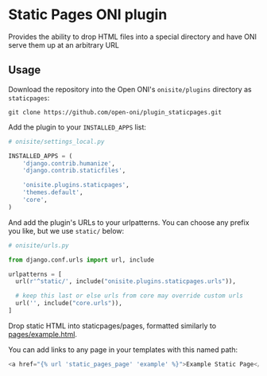 Static Pages ONI plugin
===

Provides the ability to drop HTML files into a special directory and have ONI
serve them up at an arbitrary URL

Usage
---

Download the repository into the Open ONI's `onisite/plugins` directory as `staticpages`:

    git clone https://github.com/open-oni/plugin_staticpages.git

Add the plugin to your `INSTALLED_APPS` list:

```python
# onisite/settings_local.py

INSTALLED_APPS = (
    'django.contrib.humanize',
    'django.contrib.staticfiles',

    'onisite.plugins.staticpages',
    'themes.default',
    'core',
)

```

And add the plugin's URLs to your urlpatterns.  You can choose any prefix you
like, but we use `static/` below:

```python
# onisite/urls.py

from django.conf.urls import url, include

urlpatterns = [
  url(r'^static/', include("onisite.plugins.staticpages.urls")),

  # keep this last or else urls from core may override custom urls
  url('', include("core.urls")),
]
```

Drop static HTML into staticpages/pages, formatted similarly to [pages/example.html](pages/example.html).

You can add links to any page in your templates with this named path:

```python
<a href="{% url 'static_pages_page' 'example' %}">Example Static Page</a>
```
